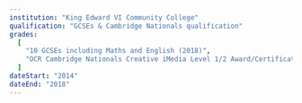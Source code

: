 ```yaml
---
institution: "King Edward VI Community College"
qualification: "GCSEs & Cambridge Nationals qualification"
grades:
  [
    "10 GCSEs including Maths and English (2018)",
    "OCR Cambridge Nationals Creative iMedia Level 1/2 Award/Certificate - Merit at Level 2 (2016)",
  ]
dateStart: "2014"
dateEnd: "2018"
---
```

